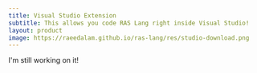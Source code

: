 ```yaml
---
title: Visual Studio Extension
subtitle: This allows you code RAS Lang right inside Visual Studio!
layout: product
image: https://raeedalam.github.io/ras-lang/res/studio-download.png
---
```


I'm still working on it!

